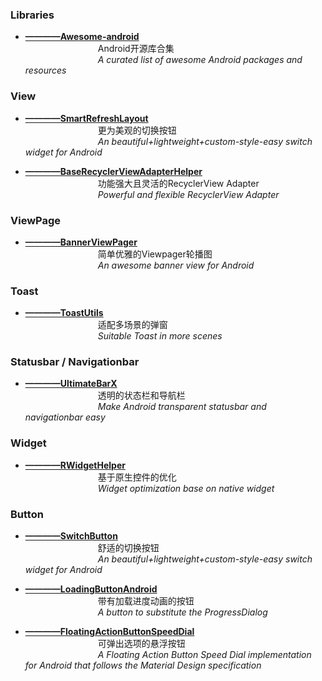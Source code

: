 ### Libraries
* **[————Awesome-android](https://snowdream86.gitbooks.io/awesome-android/content)**                    <br>&emsp;&emsp;&emsp;&emsp;&emsp;&emsp;&emsp;&emsp;
  Android开源库合集                                                                                      <br>&emsp;&emsp;&emsp;&emsp;&emsp;&emsp;&emsp;&emsp;
  <i>A curated list of awesome Android packages and resources</i>


### View
* **[————SmartRefreshLayout](https://github.com/scwang90/SmartRefreshLayout)**                          <br>&emsp;&emsp;&emsp;&emsp;&emsp;&emsp;&emsp;&emsp;
  更为美观的切换按钮                                                                                      <br>&emsp;&emsp;&emsp;&emsp;&emsp;&emsp;&emsp;&emsp;
  <i>An beautiful+lightweight+custom-style-easy switch widget for Android</i>
  
* **[————BaseRecyclerViewAdapterHelper](https://github.com/CymChad/BaseRecyclerViewAdapterHelper)**     <br>&emsp;&emsp;&emsp;&emsp;&emsp;&emsp;&emsp;&emsp;
  功能强大且灵活的RecyclerView Adapter                                                                    <br>&emsp;&emsp;&emsp;&emsp;&emsp;&emsp;&emsp;&emsp;
  <i>Powerful and flexible RecyclerView Adapter</i>

### ViewPage
* **[————BannerViewPager](https://github.com/zhpanvip/BannerViewPager)**                                <br>&emsp;&emsp;&emsp;&emsp;&emsp;&emsp;&emsp;&emsp;
  简单优雅的Viewpager轮播图                                                                               <br>&emsp;&emsp;&emsp;&emsp;&emsp;&emsp;&emsp;&emsp;
  <i>An awesome banner view for Android</i>

### Toast
* **[————ToastUtils](https://github.com/getActivity/ToastUtils)**                                       <br>&emsp;&emsp;&emsp;&emsp;&emsp;&emsp;&emsp;&emsp;
  适配多场景的弹窗                                                                                        <br>&emsp;&emsp;&emsp;&emsp;&emsp;&emsp;&emsp;&emsp;
  <i>Suitable Toast in more scenes</i>

### Statusbar / Navigationbar
* **[————UltimateBarX](https://github.com/Zackratos/UltimateBarX)**                                     <br>&emsp;&emsp;&emsp;&emsp;&emsp;&emsp;&emsp;&emsp;
  透明的状态栏和导航栏                                                                                    <br>&emsp;&emsp;&emsp;&emsp;&emsp;&emsp;&emsp;&emsp;
  <i>Make Android transparent statusbar and navigationbar easy</i>
### Widget
* **[————RWidgetHelper](https://github.com/RuffianZhong/RWidgetHelper)**                                <br>&emsp;&emsp;&emsp;&emsp;&emsp;&emsp;&emsp;&emsp;
  基于原生控件的优化                                                                                      <br>&emsp;&emsp;&emsp;&emsp;&emsp;&emsp;&emsp;&emsp;
  <i>Widget optimization base on native widget</i>

### Button
* **[————SwitchButton](https://github.com/zcweng/SwitchButton)**                                        <br>&emsp;&emsp;&emsp;&emsp;&emsp;&emsp;&emsp;&emsp;
  舒适的切换按钮                                                                                          <br>&emsp;&emsp;&emsp;&emsp;&emsp;&emsp;&emsp;&emsp;
  <i>An beautiful+lightweight+custom-style-easy switch widget for Android</i>

* **[————LoadingButtonAndroid](https://github.com/leandroBorgesFerreira/LoadingButtonAndroid)**         <br>&emsp;&emsp;&emsp;&emsp;&emsp;&emsp;&emsp;&emsp;
  带有加载进度动画的按钮                                                                                  <br>&emsp;&emsp;&emsp;&emsp;&emsp;&emsp;&emsp;&emsp;
  <i>A button to substitute the ProgressDialog</i>
  
* **[————FloatingActionButtonSpeedDial](https://github.com/leinardi/FloatingActionButtonSpeedDial)**    <br>&emsp;&emsp;&emsp;&emsp;&emsp;&emsp;&emsp;&emsp;
  可弹出选项的悬浮按钮                                                                                    <br>&emsp;&emsp;&emsp;&emsp;&emsp;&emsp;&emsp;&emsp;
  <i>A Floating Action Button Speed Dial implementation for Android that follows the Material Design specification</i>
